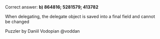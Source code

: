 Correct answer: **b) 864816; 5281579; 413782**

When delegating, the delegate object is saved into a final field and cannot be changed

Puzzler by Daniil Vodopian @voddan
